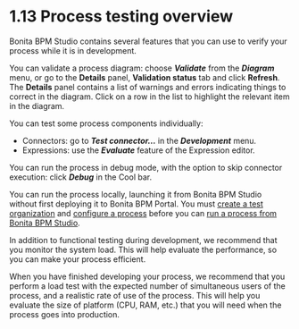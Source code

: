# 1.13 Process testing overview

Bonita BPM Studio contains several features that you can use to verify your process while it is in development.

You can validate a process diagram: choose **_Validate_** from the **_Diagram_** menu, 
or go to the **Details** panel, **Validation status** tab and click **Refresh**. The **Details** panel contains a list
of warnings and errors indicating things to correct in the diagram. Click on a row in the list to highlight the relevant item in the diagram.

You can test some process components individually:

* Connectors: go to **_Test connector..._** in the **_Development_** menu.
* Expressions: use the **_Evaluate_** feature of the Expression editor.

You can run the process in debug mode, with the option to skip connector execution: click **_Debug_** in the Cool bar.

You can run the process locally, launching it from Bonita BPM Studio without first deploying it to Bonita BPM Portal. 
You must [create a test organization](/configure-a-test-organization.md)
and [configure a process](/configuring-a-process.md) before you can 
[run a process from Bonita BPM Studio](/run-a-process-from-bonita-bpm-studio-for-testing.md).

In addition to functional testing during development, we recommend that you monitor the system load. This will help evaluate the performance, so you can make your process efficient.

When you have finished developing your process, we recommend that you perform a load test with the expected number of simultaneous users of the process, and a realistic rate of use of the process. 
This will help you evaluate the size of platform (CPU, RAM, etc.) that you will need when the process goes into production.